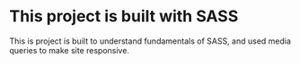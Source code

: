# This project is built with SASS
This is project is built to understand fundamentals of SASS, and used media queries to make site responsive.
